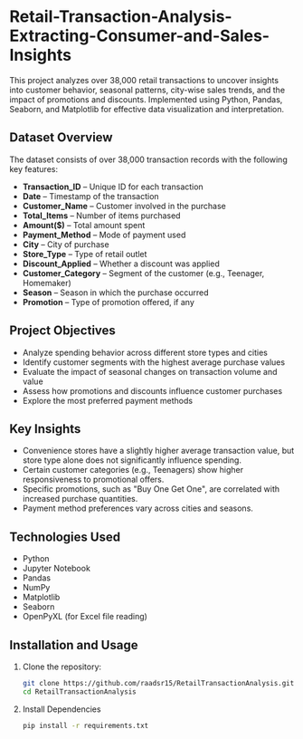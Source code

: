 # Retail-Transaction-Analysis-Extracting-Consumer-and-Sales-Insights
This project analyzes over 38,000 retail transactions to uncover insights into customer behavior, seasonal patterns, city-wise sales trends, and the impact of promotions and discounts. Implemented using Python, Pandas, Seaborn, and Matplotlib for effective data visualization and interpretation.



## Dataset Overview

The dataset consists of over 38,000 transaction records with the following key features:

- **Transaction_ID** – Unique ID for each transaction
- **Date** – Timestamp of the transaction
- **Customer_Name** – Customer involved in the purchase
- **Total_Items** – Number of items purchased
- **Amount($)** – Total amount spent
- **Payment_Method** – Mode of payment used
- **City** – City of purchase
- **Store_Type** – Type of retail outlet
- **Discount_Applied** – Whether a discount was applied
- **Customer_Category** – Segment of the customer (e.g., Teenager, Homemaker)
- **Season** – Season in which the purchase occurred
- **Promotion** – Type of promotion offered, if any

## Project Objectives

- Analyze spending behavior across different store types and cities
- Identify customer segments with the highest average purchase values
- Evaluate the impact of seasonal changes on transaction volume and value
- Assess how promotions and discounts influence customer purchases
- Explore the most preferred payment methods

## Key Insights

- Convenience stores have a slightly higher average transaction value, but store type alone does not significantly influence spending.
- Certain customer categories (e.g., Teenagers) show higher responsiveness to promotional offers.
- Specific promotions, such as "Buy One Get One", are correlated with increased purchase quantities.
- Payment method preferences vary across cities and seasons.

## Technologies Used

- Python
- Jupyter Notebook
- Pandas
- NumPy
- Matplotlib
- Seaborn
- OpenPyXL (for Excel file reading)


## Installation and Usage

1. Clone the repository:

   ```bash
   git clone https://github.com/raadsr15/RetailTransactionAnalysis.git
   cd RetailTransactionAnalysis

2. Install Dependencies
    ```bash
    pip install -r requirements.txt
